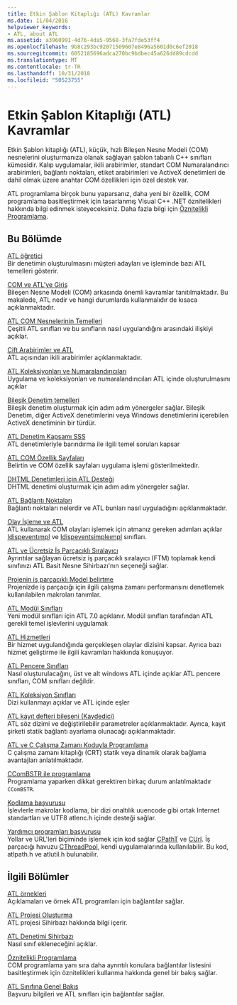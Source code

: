 ```yaml
---
title: Etkin Şablon Kitaplığı (ATL) Kavramlar
ms.date: 11/04/2016
helpviewer_keywords:
- ATL, about ATL
ms.assetid: a3960991-4d76-4da5-9568-3fa7fde53ff4
ms.openlocfilehash: 9b8c293bc92071509607e8496a5601d0c6ef2018
ms.sourcegitcommit: 6052185696adca270bc9bdbec45a626dd89cdcdd
ms.translationtype: MT
ms.contentlocale: tr-TR
ms.lasthandoff: 10/31/2018
ms.locfileid: "50523755"
---
```

# <a name="active-template-library-atl-concepts"></a>Etkin Şablon Kitaplığı (ATL) Kavramlar

Etkin Şablon kitaplığı (ATL), küçük, hızlı Bileşen Nesne Modeli (COM) nesnelerini oluşturmanıza olanak sağlayan şablon tabanlı C++ sınıfları kümesidir. Kalıp uygulamalar, ikili arabirimler, standart COM Numaralandırıcı arabirimleri, bağlantı noktaları, etiket arabirimleri ve ActiveX denetimleri de dahil olmak üzere anahtar COM özellikleri için özel destek var.

ATL programlama birçok bunu yaparsanız, daha yeni bir özellik, COM programlama basitleştirmek için tasarlanmış Visual C++ .NET öznitelikleri hakkında bilgi edinmek isteyeceksiniz. Daha fazla bilgi için [Öznitelikli Programlama](../windows/attributed-programming-concepts.md).

## <a name="in-this-section"></a>Bu Bölümde

[ATL öğretici](../atl/active-template-library-atl-tutorial.md)<br/>
Bir denetimin oluşturulmasını müşteri adayları ve işleminde bazı ATL temelleri gösterir.

[COM ve ATL’ye Giriş](../atl/introduction-to-com-and-atl.md)<br/>
Bileşen Nesne Modeli (COM) arkasında önemli kavramlar tanıtılmaktadır. Bu makalede, ATL nedir ve hangi durumlarda kullanmalıdır de kısaca açıklanmaktadır.

[ATL COM Nesnelerinin Temelleri](../atl/fundamentals-of-atl-com-objects.md)<br/>
Çeşitli ATL sınıfları ve bu sınıfların nasıl uygulandığını arasındaki ilişkiyi açıklar.

[Çift Arabirimler ve ATL](../atl/dual-interfaces-and-atl.md)<br/>
ATL açısından ikili arabirimler açıklanmaktadır.

[ATL Koleksiyonları ve Numaralandırıcıları](../atl/atl-collections-and-enumerators.md)<br/>
Uygulama ve koleksiyonları ve numaralandırıcıları ATL içinde oluşturulmasını açıklar

[Bileşik Denetim temelleri](../atl/atl-composite-control-fundamentals.md)<br/>
Bileşik denetim oluşturmak için adım adım yönergeler sağlar. Bileşik Denetim, diğer ActiveX denetimlerini veya Windows denetimlerini içerebilen ActiveX denetiminin bir türdür.

[ATL Denetim Kapsamı SSS](../atl/atl-control-containment-faq.md)<br/>
ATL denetimleriyle barındırma ile ilgili temel soruları kapsar

[ATL COM Özellik Sayfaları](../atl/atl-com-property-pages.md)<br/>
Belirtin ve COM özellik sayfaları uygulama işlemi gösterilmektedir.

[DHTML Denetimleri için ATL Desteği](../atl/atl-support-for-dhtml-controls.md)<br/>
DHTML denetimi oluşturmak için adım adım yönergeler sağlar.

[ATL Bağlantı Noktaları](../atl/atl-connection-points.md)<br/>
Bağlantı noktaları nelerdir ve ATL bunları nasıl uyguladığını açıklanmaktadır.

[Olay İşleme ve ATL](../atl/event-handling-and-atl.md)<br/>
ATL kullanarak COM olayları işlemek için atmanız gereken adımları açıklar [Idispeventımpl](../atl/reference/idispeventimpl-class.md) ve [Idispeventsimpleımpl](../atl/reference/idispeventsimpleimpl-class.md) sınıfları.

[ATL ve Ücretsiz İş Parçacıklı Sıralayıcı](../atl/atl-and-the-free-threaded-marshaler.md)<br/>
Ayrıntılar sağlayan ücretsiz iş parçacıklı sıralayıcı (FTM) toplamak kendi sınıfınızı ATL Basit Nesne Sihirbazı'nın seçeneği sağlar.

[Projenin iş parçacıklı Model belirtme](../atl/specifying-the-threading-model-for-a-project-atl.md)<br/>
Projenizde iş parçacığı için ilgili çalışma zamanı performansını denetlemek kullanılabilen makroları tanımlar.

[ATL Modül Sınıfları](../atl/atl-module-classes.md)<br/>
Yeni modül sınıfları için ATL 7.0 açıklanır. Modül sınıfları tarafından ATL gerekli temel işlevlerini uygulamak

[ATL Hizmetleri](../atl/atl-services.md)<br/>
Bir hizmet uygulandığında gerçekleşen olaylar dizisini kapsar. Ayrıca bazı hizmet geliştirme ile ilgili kavramları hakkında konuşuyor.

[ATL Pencere Sınıfları](../atl/atl-window-classes.md)<br/>
Nasıl oluşturulacağını, üst ve alt windows ATL içinde açıklar ATL pencere sınıfları, COM sınıfları değildir.

[ATL Koleksiyon Sınıfları](../atl/atl-collection-classes.md)<br/>
Dizi kullanmayı açıklar ve ATL içinde eşler

[ATL kayıt defteri bileşeni (Kaydedici)](../atl/atl-registry-component-registrar.md)<br/>
ATL söz dizimi ve değiştirilebilir parametreler açıklanmaktadır. Ayrıca, kayıt şirketi statik bağlantı ayarlama olunacağı açıklanmaktadır.

[ATL ve C Çalışma Zamanı Koduyla Programlama](../atl/programming-with-atl-and-c-run-time-code.md)<br/>
C çalışma zamanı kitaplığı (CRT) statik veya dinamik olarak bağlama avantajları anlatılmaktadır.

[CComBSTR ile programlama](../atl/programming-with-ccombstr-atl.md)<br/>
Programlama yaparken dikkat gerektiren birkaç durum anlatılmaktadır `CComBSTR`.

[Kodlama başvurusu](../atl/atl-encoding-reference.md)<br/>
İşlevlerle makrolar kodlama, bir dizi onaltılık uuencode gibi ortak Internet standartları ve UTF8 atlenc.h içinde desteği sağlar.

[Yardımcı programları başvurusu](../atl/atl-utilities-reference.md)<br/>
Yollar ve URL'leri biçiminde işlemek için kod sağlar [CPathT](../atl/reference/cpatht-class.md) ve [CUrl](../atl/reference/curl-class.md). İş parçacığı havuzu [CThreadPool](../atl/reference/cthreadpool-class.md), kendi uygulamalarında kullanılabilir. Bu kod, atlpath.h ve atlutil.h bulunabilir.

## <a name="related-sections"></a>İlgili Bölümler

[ATL örnekleri](../visual-cpp-samples.md)<br/>
Açıklamaları ve örnek ATL programları için bağlantılar sağlar.

[ATL Projesi Oluşturma](../atl/reference/creating-an-atl-project.md)<br/>
ATL projesi Sihirbazı hakkında bilgi içerir.

[ATL Denetimi Sihirbazı](../atl/reference/atl-control-wizard.md)<br/>
Nasıl sınıf ekleneceğini açıklar.

[Öznitelikli Programlama](../windows/attributed-programming-concepts.md)<br/>
COM programlama yanı sıra daha ayrıntılı konulara bağlantılar listesini basitleştirmek için öznitelikleri kullanma hakkında genel bir bakış sağlar.

[ATL Sınıfına Genel Bakış](../atl/atl-class-overview.md)<br/>
Başvuru bilgileri ve ATL sınıfları için bağlantılar sağlar.

